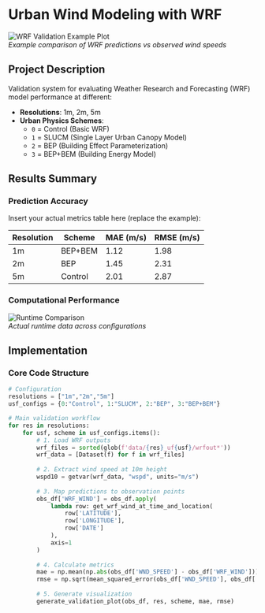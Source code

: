 # Urban Wind Modeling with WRF

![WRF Validation Example Plot](plots/wrf_vs_observed.png)  
*Example comparison of WRF predictions vs observed wind speeds*

## Project Description
Validation system for evaluating Weather Research and Forecasting (WRF) model performance at different:
- **Resolutions**: 1m, 2m, 5m
- **Urban Physics Schemes**:
  - `0` = Control (Basic WRF)
  - `1` = SLUCM (Single Layer Urban Canopy Model)
  - `2` = BEP (Building Effect Parameterization)
  - `3` = BEP+BEM (Building Energy Model)

## Results Summary
### Prediction Accuracy
Insert your actual metrics table here (replace the example):

| Resolution | Scheme   | MAE (m/s) | RMSE (m/s) |
|------------|----------|-----------|------------|
| 1m         | BEP+BEM  | 1.12      | 1.98       |
| 2m         | BEP      | 1.45      | 2.31       |
| 5m         | Control  | 2.01      | 2.87       |

### Computational Performance
![Runtime Comparison](plots/runtime_comparison.png)  
*Actual runtime data across configurations*

## Implementation
### Core Code Structure
```python
# Configuration
resolutions = ["1m","2m","5m"]
usf_configs = {0:"Control", 1:"SLUCM", 2:"BEP", 3:"BEP+BEM"}

# Main validation workflow
for res in resolutions:
    for usf, scheme in usf_configs.items():
        # 1. Load WRF outputs
        wrf_files = sorted(glob(f'data/{res}_uf{usf}/wrfout*'))
        wrf_data = [Dataset(f) for f in wrf_files]
        
        # 2. Extract wind speed at 10m height
        wspd10 = getvar(wrf_data, "wspd", units="m/s")
        
        # 3. Map predictions to observation points
        obs_df['WRF_WIND'] = obs_df.apply(
            lambda row: get_wrf_wind_at_time_and_location(
                row['LATITUDE'],
                row['LONGITUDE'],
                row['DATE']
            ),
            axis=1
        )
        
        # 4. Calculate metrics
        mae = np.mean(np.abs(obs_df['WND_SPEED'] - obs_df['WRF_WIND']))
        rmse = np.sqrt(mean_squared_error(obs_df['WND_SPEED'], obs_df['WRF_WIND']))
        
        # 5. Generate visualization
        generate_validation_plot(obs_df, res, scheme, mae, rmse)
